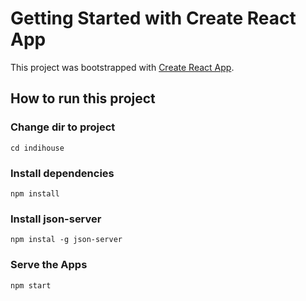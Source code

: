 # Getting Started with Create React App

This project was bootstrapped with [Create React App](https://github.com/facebook/create-react-app).

## How to run this project

### Change dir to project
`cd indihouse`

### Install dependencies
`npm install`

### Install json-server
`npm instal -g json-server`

### Serve the Apps
`npm start`
